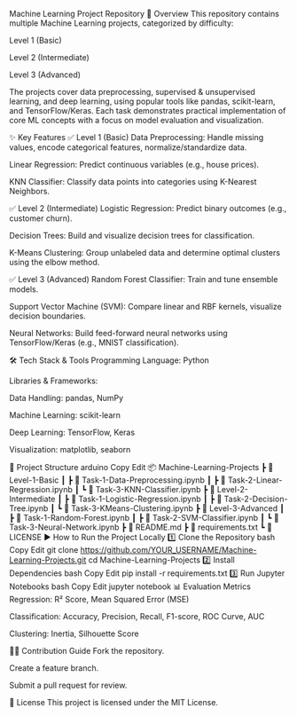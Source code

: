 Machine Learning Project Repository
📌 Overview
This repository contains multiple Machine Learning projects, categorized by difficulty:

Level 1 (Basic)

Level 2 (Intermediate)

Level 3 (Advanced)

The projects cover data preprocessing, supervised & unsupervised learning, and deep learning, using popular tools like pandas, scikit-learn, and TensorFlow/Keras. Each task demonstrates practical implementation of core ML concepts with a focus on model evaluation and visualization.

✨ Key Features
✅ Level 1 (Basic)
Data Preprocessing: Handle missing values, encode categorical features, normalize/standardize data.

Linear Regression: Predict continuous variables (e.g., house prices).

KNN Classifier: Classify data points into categories using K-Nearest Neighbors.

✅ Level 2 (Intermediate)
Logistic Regression: Predict binary outcomes (e.g., customer churn).

Decision Trees: Build and visualize decision trees for classification.

K-Means Clustering: Group unlabeled data and determine optimal clusters using the elbow method.

✅ Level 3 (Advanced)
Random Forest Classifier: Train and tune ensemble models.

Support Vector Machine (SVM): Compare linear and RBF kernels, visualize decision boundaries.

Neural Networks: Build feed-forward neural networks using TensorFlow/Keras (e.g., MNIST classification).

🛠 Tech Stack & Tools
Programming Language: Python

Libraries & Frameworks:

Data Handling: pandas, NumPy

Machine Learning: scikit-learn

Deep Learning: TensorFlow, Keras

Visualization: matplotlib, seaborn

📂 Project Structure
arduino
Copy
Edit
📦 Machine-Learning-Projects
 ┣ 📂 Level-1-Basic
 ┃ ┣ 📜 Task-1-Data-Preprocessing.ipynb
 ┃ ┣ 📜 Task-2-Linear-Regression.ipynb
 ┃ ┗ 📜 Task-3-KNN-Classifier.ipynb
 ┣ 📂 Level-2-Intermediate
 ┃ ┣ 📜 Task-1-Logistic-Regression.ipynb
 ┃ ┣ 📜 Task-2-Decision-Tree.ipynb
 ┃ ┗ 📜 Task-3-KMeans-Clustering.ipynb
 ┣ 📂 Level-3-Advanced
 ┃ ┣ 📜 Task-1-Random-Forest.ipynb
 ┃ ┣ 📜 Task-2-SVM-Classifier.ipynb
 ┃ ┗ 📜 Task-3-Neural-Network.ipynb
 ┣ 📜 README.md
 ┣ 📜 requirements.txt
 ┗ 📜 LICENSE
▶ How to Run the Project Locally
1️⃣ Clone the Repository
bash
Copy
Edit
git clone https://github.com/YOUR_USERNAME/Machine-Learning-Projects.git
cd Machine-Learning-Projects
2️⃣ Install Dependencies
bash
Copy
Edit
pip install -r requirements.txt
3️⃣ Run Jupyter Notebooks
bash
Copy
Edit
jupyter notebook
📊 Evaluation Metrics
Regression: R² Score, Mean Squared Error (MSE)

Classification: Accuracy, Precision, Recall, F1-score, ROC Curve, AUC

Clustering: Inertia, Silhouette Score

👨‍💻 Contribution Guide
Fork the repository.

Create a feature branch.

Submit a pull request for review.

📜 License
This project is licensed under the MIT License.

